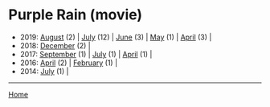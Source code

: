 # Purple Rain (movie)

  * 2019: 
      [August](./purple-rain-movie-2019-08.md) (2) | 
      [July](./purple-rain-movie-2019-07.md) (12) | 
      [June](./purple-rain-movie-2019-06.md) (3) | 
      [May](./purple-rain-movie-2019-05.md) (1) | 
      [April](./purple-rain-movie-2019-04.md) (3) | 
  * 2018: 
      [December](./purple-rain-movie-2018-12.md) (2) | 
  * 2017: 
      [September](./purple-rain-movie-2017-09.md) (1) | 
      [July](./purple-rain-movie-2017-07.md) (1) | 
      [April](./purple-rain-movie-2017-04.md) (1) | 
  * 2016: 
      [April](./purple-rain-movie-2016-04.md) (2) | 
      [February](./purple-rain-movie-2016-02.md) (1) | 
  * 2014: 
      [July](./purple-rain-movie-2014-07.md) (1) | 

----

[Home](../)
